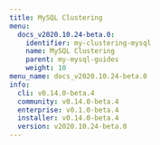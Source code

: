 ```yaml
---
title: MySQL Clustering
menu:
  docs_v2020.10.24-beta.0:
    identifier: my-clustering-mysql
    name: MySQL Clustering
    parent: my-mysql-guides
    weight: 10
menu_name: docs_v2020.10.24-beta.0
info:
  cli: v0.14.0-beta.4
  community: v0.14.0-beta.4
  enterprise: v0.1.0-beta.4
  installer: v0.14.0-beta.4
  version: v2020.10.24-beta.0
---
```



